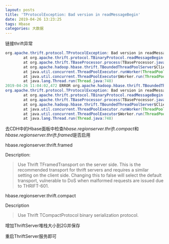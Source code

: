 ```yaml
---
layout: posts
title: 'TProtocolException: Bad version in readMessageBegin'
date: 2019-04-26 13:23:25
tags: Hbase
categories: 大数据
---
```


链接thrift异常 

```java
org.apache.thrift.protocol.TProtocolException: Bad version in readMessageBegin
        at org.apache.thrift.protocol.TBinaryProtocol.readMessageBegin(TBinaryProtocol.java:223)
        at org.apache.thrift.TBaseProcessor.process(TBaseProcessor.java:27)
        at org.apache.hadoop.hbase.thrift.TBoundedThreadPoolServer$ClientConnnection.run(TBoundedThreadPoolServer.java:289)
        at java.util.concurrent.ThreadPoolExecutor.runWorker(ThreadPoolExecutor.java:1149)
        at java.util.concurrent.ThreadPoolExecutor$Worker.run(ThreadPoolExecutor.java:624)
        at java.lang.Thread.run(Thread.java:748)
2019-04-26 11:04:02,472 ERROR org.apache.hadoop.hbase.thrift.TBoundedThreadPoolServer: Thrift error occurred during processing of message.
org.apache.thrift.protocol.TProtocolException: Bad version in readMessageBegin
        at org.apache.thrift.protocol.TBinaryProtocol.readMessageBegin(TBinaryProtocol.java:223)
        at org.apache.thrift.TBaseProcessor.process(TBaseProcessor.java:27)
        at org.apache.hadoop.hbase.thrift.TBoundedThreadPoolServer$ClientConnnection.run(TBoundedThreadPoolServer.java:289)
        at java.util.concurrent.ThreadPoolExecutor.runWorker(ThreadPoolExecutor.java:1149)
        at java.util.concurrent.ThreadPoolExecutor$Worker.run(ThreadPoolExecutor.java:624)
        at java.lang.Thread.run(Thread.java:748)
```


去CDH中的Hbase面板中检查*hbase.regionserver.thrift.compact*和*hbase.regionserver.thrift.framed*是否启用

hbase.regionserver.thrift.framed

Description:
>Use Thrift TFramedTransport on the server side. This is the recommended transport for thrift servers and requires a similar setting on the client side. Changing this to false will select the default transport, vulnerable to DoS when malformed requests are issued due to THRIFT-601.

hbase.regionserver.thrift.compact

Description
>Use Thrift TCompactProtocol binary serialization protocol.

增加ThriftServer堆栈大小到2G并保存

重启ThriftServer服务即可